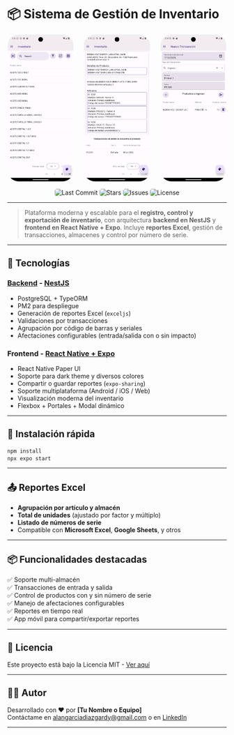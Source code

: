 # 📦 Sistema de Gestión de Inventario

<p align="center">
  <img src="ScreenShots/Android Inventory.png" alt="Chat visual" width="30%" style="border-radius: 25px; margin-right: 10px;" />
  <img src="ScreenShots/Android Inventory Product.png" alt="Recursos de ayuda" width="30%" style="border-radius: 25px; margin: 0 10px;" />
  <img src="ScreenShots/Android New Transaction.png" alt="Descubrir" width="30%" style="border-radius: 25px; margin-left: 10px;" />
</p>

<div align="center">
  <img src="https://img.shields.io/github/last-commit/KalanOne/AppInventario?color=4ade80&label=Last%20Commit&style=flat-square" alt="Last Commit" style="border-radius:5px" />
  <img src="https://img.shields.io/github/stars/KalanOne/AppInventario?style=flat-square&color=facc15" alt="Stars" style="border-radius:5px" />
  <img src="https://img.shields.io/github/issues/KalanOne/AppInventario?style=flat-square&color=ef4444" alt="Issues" style="border-radius:5px" />
  <img src="https://img.shields.io/github/license/KalanOne/AppInventario?style=flat-square&color=6366f1" alt="License" style="border-radius:5px" />
</div>

---

> Plataforma moderna y escalable para el **registro, control y exportación de inventario**, con arquitectura **backend en NestJS** y **frontend en React Native + Expo**. Incluye **reportes Excel**, gestión de transacciones, almacenes y control por número de serie.

---

## 🧩 Tecnologías

### [Backend](https://github.com/KalanOne/AppInventarioBack) - [NestJS](https://nestjs.com/)
- PostgreSQL + TypeORM
- PM2 para despliegue
- Generación de reportes Excel (`exceljs`)
- Validaciones por transacciones
- Agrupación por código de barras y seriales
- Afectaciones configurables (entrada/salida con o sin impacto)

### Frontend - [React Native + Expo](https://expo.dev/)
- React Native Paper UI
- Soporte para dark theme y diversos colores
- Compartir o guardar reportes (`expo-sharing`)
- Soporte multiplataforma (Android / iOS / Web)
- Visualización moderna del inventario
- Flexbox + Portales + Modal dinámico

---

## 🚀 Instalación rápida

```bash
npm install
npx expo start
```

---

## 📤 Reportes Excel

- **Agrupación por artículo y almacén**
- **Total de unidades** (ajustado por factor y múltiplo)
- **Listado de números de serie**
- Compatible con **Microsoft Excel**, **Google Sheets**, y otros

---

## 📦 Funcionalidades destacadas

✅ Soporte multi-almacén  
✅ Transacciones de entrada y salida  
✅ Control de productos con y sin número de serie  
✅ Manejo de afectaciones configurables  
✅ Reportes en tiempo real  
✅ App móvil para compartir/exportar reportes  

---

## 📄 Licencia

Este proyecto está bajo la Licencia MIT - [Ver aquí](LICENSE)

---

## 👨‍💻 Autor

Desarrollado con ❤️ por **[Tu Nombre o Equipo]**  
Contáctame en [alangarciadiazgardy@gmail.com](mailto:alangarciadiazgardy@gmail.com) o en [LinkedIn](https://www.linkedin.com/in/alan-garcia-diaz-811428264/)

---